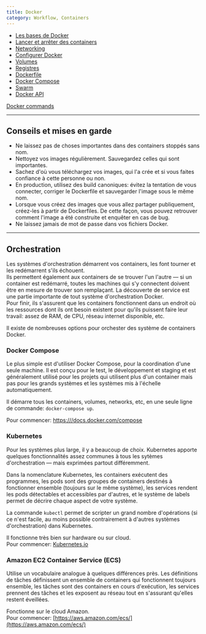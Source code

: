 ```yaml
---
title: Docker
category: Workflow, Containers
---
```


* [Les bases de Docker](!docker/docker-intro.md)
* [Lancer et arrêter des containers](!docker/docker-container.md)
* [Networking](!docker/docker-network.md)
* [Configurer Docker](!docker/docker-config.md)
* [Volumes](!docker/docker-volume.md)
* [Registres](!docker/docker-register.md)
* [Dockerfile](!docker/docker-dockerfile.md)
* [Docker Compose](!docker/docker-compose.md)
* [Swarm](!docker/docker-swarm.md)
* [Docker API](!docker/docker-api.md)

[Docker commands](https://docs.docker.com/v17.12/edge/engine/reference/commandline/docker/)

---

## Conseils et mises en garde

* Ne laissez pas de choses importantes dans des containers stoppés sans nom.
* Nettoyez vos images régulièrement. Sauvegardez celles qui sont importantes.
* Sachez d'où vous téléchargez vos images, qui l'a crée et si vous faites confiance à cette personne ou non.
* En production, utilisez des build canoniques: évitez la tentation de vous connecter, corriger le Dockerfile et sauvegarder l'image sous le même nom.
* Lorsque vous créez des images que vous allez partager publiquement, créez-les à partir de Dockerfiles. De cette façon, vous pouvez retrouver comment l'image a été construite et enquêter en cas de bug.
* Ne laissez jamais de mot de passe dans vos fichiers Docker.

---

## Orchestration

Les systèmes d'orchestration démarrent vos containers, les font tourner et les redémarrent s'ils échouent.  
Ils permettent également aux containers de se trouver l'un l'autre — si un container est redémarré, toutes les machines qui s'y connectent doivent être en mesure de trouver son remplaçant. La découverte de service est une partie importante de tout système d'orchestration Docker.  
Pour finir, ils s'assurent que les containers fonctionnent dans un endroit où les ressources dont ils ont besoin existent pour qu'ils puissent faire leur travail: assez de RAM, de CPU, réseau internet disponible, etc.

Il existe de nombreuses options pour orchester des système de containers Docker.

### Docker Compose

Le plus simple est d'utiliser Docker Compose, pour la coordination d'une seule machine. Il est conçu pour le test, le développement et staging et est généralement utilisé pour les projets qui utilisent plus d'un container mais pas pour les grands systèmes et les systèmes mis à l'échelle automatiquement.

Il démarre tous les containers, volumes, networks, etc, en une seule ligne de commande: `docker-compose up`.

Pour commencer: [https:///docs.docker.com/compose](https:///docs.docker.com/compose)

### Kubernetes

Pour les systèmes plus large, il y a beaucoup de choix. Kubernetes apporte quelques fonctionnalités assez communes à tous les sytèmes d'orchestration — mais exprimées partout différemment.

Dans la nomenclature Kubernetes, les containers exécutent des programmes, les pods sont des groupes de containers destinés à fonctionner ensemble (toujours sur le même système), les services rendent les pods détectables et accessibles par d'autres, et le système de labels permet de décrire chaque aspect de votre système.

La commande `kubectl` permet de scripter un grand nombre d'opérations (si ce n'est facile, au moins possible contrairement à d'autres systèmes d'orchestration) dans Kubernetes.

Il fonctionne très bien sur hardware ou sur cloud.  
Pour commencer: [Kubernetes.io](https://kubernetes.io/)

### Amazon EC2 Container Service (ECS)

Utilise un vocabulaire analogue à quelques différences près. Les définitions de tâches définissent un ensemble de containers qui fonctionnent toujours ensemble, les tâches sont des containers en cours d'exécution, les services prennent des tâches et les exposent au réseau tout en s'assurant qu'elles restent éveillées.

Fonctionne sur le cloud Amazon.  
Pour commencer: [https://aws.amazon.com/ecs/](https://aws.amazon.com/ecs/)